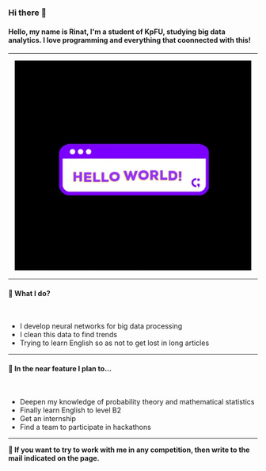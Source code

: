 ### Hi there 👋
<h4>Hello, my name is <b>Rinat</b>, I'm a student of <b>KpFU</b>, studying big data analytics. I love programming and everything that coonnected with this!</h4>
<hr />

  <p align="center">
    <img src="https://github.com/RunatK/RunatK/blob/main/helloWorld.gif"/>
  </p>

<hr />
<h4><b>🔭 What I do?</b></h4>
<br />
<ul>
  <li>I develop neural networks for big data processing</li>
  <li>I clean this data to find trends</li>
  <li>Trying to learn English so as not to get lost in long articles</li>
</ul>
<hr />
<h4><b>🌱 In the near feature I plan to...</b></h4>
<br />
<ul>
  <li>Deepen my knowledge of probability theory and mathematical statistics</li>
  <li>Finally learn English to level B2</li>
  <li>Get an internship</li>
  <li>Find a team to participate in hackathons</li>
</ul>
<hr />
<strong>💬 If you want to try to work with me in any competition, then write to the mail indicated on the page.</strong>
<!--
**RunatK/RunatK** is a ✨ _special_ ✨ repository because its `README.md` (this file) appears on your GitHub profile.

Here are some ideas to get you started:

- 🔭 I’m currently working on ...
- 🌱 I’m currently learning ...
- 👯 I’m looking to collaborate on ...
- 🤔 I’m looking for help with ...
- 💬 Ask me about ...
- 📫 How to reach me: ...
- 😄 Pronouns: ...
- ⚡ Fun fact: ...
-->
